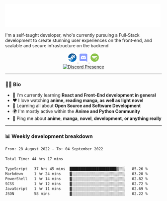 <img src="assets/wave.svg" alt=":wave:" />

I'm a self-taught developer, who's currently pursuing a Full-Stack development to create stunning user experiences on the front-end, and scalable and secure infrastructure on the backend

<div align="center">
   <a href="https://steamcommunity.com/id/ccrsxx/" target="_blank" rel="nofollow">
      <img src="assets/steam.svg" alt="Steam" width="32">
   </a>
   <a href="https://discord.com/users/414304208649453568" target="_blank" rel="nofollow">
      <img src="assets/discord.svg" alt="Discord" width="32">
   </a>
   <a href="https://open.spotify.com/user/hx41leoaiivias96yeui561sz" target="_blank" rel="nofollow">
      <img src="assets/spotify.svg" alt="Spotify" width="32">
   </a>
</div>

<div align="center">
   <a href="https://discord.com/users/414304208649453568" target="_blank" rel="nofollow">
      <img src="https://lanyard-profile-readme.vercel.app/api/414304208649453568?idleMessage=Probably%20doing%20something%20else..." alt="Discord Presence" align="center">
   </a>
</div>

---

### 🧑‍💻 Bio

- 📖 I'm currently learning **React and Front-End development in general**
- ❤️ I love watching **anime, reading manga, as well as light novel**
- 🌱 Learning all about **Open Source and Software Development**
- 🌍 I'm mostly active within the **Anime and Python Community**
- 💬 Ping me about **anime**, **manga**, **novel**, **development**, **or anything really**

---

### 📊 Weekly development breakdown

<!--START_SECTION:waka-->

```text
From: 28 August 2022 - To: 04 September 2022

Total Time: 44 hrs 17 mins

TypeScript   37 hrs 45 mins  █████████████████████▒░░░   85.26 %
Markdown     1 hr 24 mins    ▓░░░░░░░░░░░░░░░░░░░░░░░░   03.20 %
PowerShell   1 hr 14 mins    ▓░░░░░░░░░░░░░░░░░░░░░░░░   02.82 %
SCSS         1 hr 12 mins    ▓░░░░░░░░░░░░░░░░░░░░░░░░   02.72 %
JavaScript   1 hr 11 mins    ▓░░░░░░░░░░░░░░░░░░░░░░░░   02.69 %
JSON         58 mins         ▓░░░░░░░░░░░░░░░░░░░░░░░░   02.22 %
```

<!--END_SECTION:waka-->

